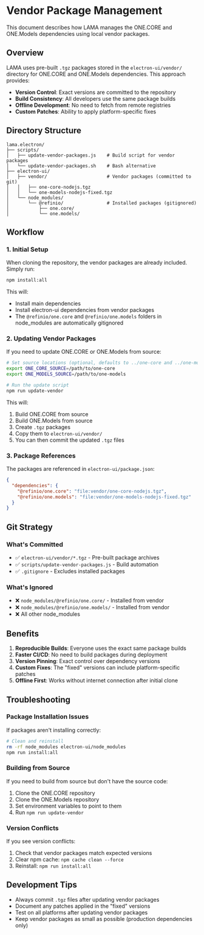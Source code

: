 # Vendor Package Management

This document describes how LAMA manages the ONE.CORE and ONE.Models dependencies using local vendor packages.

## Overview

LAMA uses pre-built `.tgz` packages stored in the `electron-ui/vendor/` directory for ONE.CORE and ONE.Models dependencies. This approach provides:

- **Version Control**: Exact versions are committed to the repository
- **Build Consistency**: All developers use the same package builds
- **Offline Development**: No need to fetch from remote registries
- **Custom Patches**: Ability to apply platform-specific fixes

## Directory Structure

```
lama.electron/
├── scripts/
│   ├── update-vendor-packages.js    # Build script for vendor packages
│   └── update-vendor-packages.sh    # Bash alternative
├── electron-ui/
│   ├── vendor/                      # Vendor packages (committed to git)
│   │   ├── one-core-nodejs.tgz
│   │   └── one-models-nodejs-fixed.tgz
│   └── node_modules/
│       └── @refinio/                # Installed packages (gitignored)
│           ├── one.core/
│           └── one.models/
```

## Workflow

### 1. Initial Setup

When cloning the repository, the vendor packages are already included. Simply run:

```bash
npm install:all
```

This will:
- Install main dependencies
- Install electron-ui dependencies from vendor packages
- The `@refinio/one.core` and `@refinio/one.models` folders in node_modules are automatically gitignored

### 2. Updating Vendor Packages

If you need to update ONE.CORE or ONE.Models from source:

```bash
# Set source locations (optional, defaults to ../one-core and ../one-models)
export ONE_CORE_SOURCE=/path/to/one-core
export ONE_MODELS_SOURCE=/path/to/one-models

# Run the update script
npm run update-vendor
```

This will:
1. Build ONE.CORE from source
2. Build ONE.Models from source
3. Create `.tgz` packages
4. Copy them to `electron-ui/vendor/`
5. You can then commit the updated `.tgz` files

### 3. Package References

The packages are referenced in `electron-ui/package.json`:

```json
{
  "dependencies": {
    "@refinio/one.core": "file:vendor/one-core-nodejs.tgz",
    "@refinio/one.models": "file:vendor/one-models-nodejs-fixed.tgz"
  }
}
```

## Git Strategy

### What's Committed
- ✅ `electron-ui/vendor/*.tgz` - Pre-built package archives
- ✅ `scripts/update-vendor-packages.js` - Build automation
- ✅ `.gitignore` - Excludes installed packages

### What's Ignored
- ❌ `node_modules/@refinio/one.core/` - Installed from vendor
- ❌ `node_modules/@refinio/one.models/` - Installed from vendor
- ❌ All other node_modules

## Benefits

1. **Reproducible Builds**: Everyone uses the exact same package builds
2. **Faster CI/CD**: No need to build packages during deployment
3. **Version Pinning**: Exact control over dependency versions
4. **Custom Fixes**: The "fixed" versions can include platform-specific patches
5. **Offline First**: Works without internet connection after initial clone

## Troubleshooting

### Package Installation Issues

If packages aren't installing correctly:

```bash
# Clean and reinstall
rm -rf node_modules electron-ui/node_modules
npm run install:all
```

### Building from Source

If you need to build from source but don't have the source code:

1. Clone the ONE.CORE repository
2. Clone the ONE.Models repository
3. Set environment variables to point to them
4. Run `npm run update-vendor`

### Version Conflicts

If you see version conflicts:

1. Check that vendor packages match expected versions
2. Clear npm cache: `npm cache clean --force`
3. Reinstall: `npm run install:all`

## Development Tips

- Always commit `.tgz` files after updating vendor packages
- Document any patches applied in the "fixed" versions
- Test on all platforms after updating vendor packages
- Keep vendor packages as small as possible (production dependencies only)